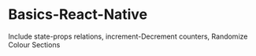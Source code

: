 # Basics-React-Native
Include state-props relations, increment-Decrement counters, Randomize Colour Sections
